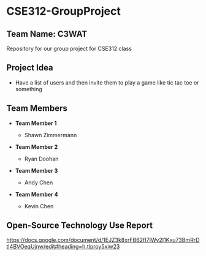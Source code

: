 # CSE312-GroupProject
## Team Name: C3WAT
Repository for our group project for CSE312 class

## Project Idea
- Have a list of users and then invite them to play a game like tic tac toe or something

## Team Members
- <b> Team Member 1 </b>
  - Shawn Zimmermann

- <b> Team Member 2 </b>
  - Ryan Doohan

- <b> Team Member 3 </b>
  - Andy Chen

- <b> Team Member 4 </b>
  - Kevin Chen

## Open-Source Technology Use Report
  https://docs.google.com/document/d/1EJZ3k8xrFB62fI7IWv2I1Kxu73BmRrDtI4BVOeqUjnw/edit#heading=h.tlproy5xiw23
